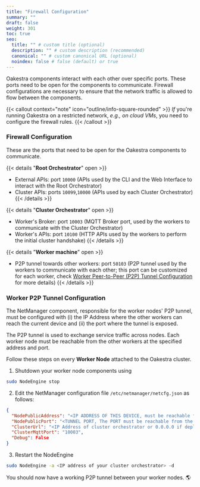 ```yaml
---
title: "Firewall Configuration"
summary: ""
draft: false
weight: 301
toc: true
seo:
  title: "" # custom title (optional)
  description: "" # custom description (recommended)
  canonical: "" # custom canonical URL (optional)
  noindex: false # false (default) or true
---
```

<span class="lead">
Oakestra components interact with each other over specific ports. These ports need to be open for the components to communicate. Firewall configurations are necessary to ensure that the network traffic is allowed to flow between the components.
</span>

{{< callout context="note" icon="outline/info-square-rounded" >}}
*If* you're running Oakestra on a restricted network, *e.g., on cloud VMs*, you need to configure the firewall rules. 
{{< /callout >}}

### Firewall Configuration

These are the ports that need to be open for the Oakestra components to communicate. 

{{< details "**Root Orchestrator**" open >}}
  - External APIs: port `10000` (APIs used by the CLI and the Web Interface to interact with the Root Orchestrator)
  - Cluster APIs: ports `10099`,`10000` (APIs used by each Cluster Orchestrator)
{{< /details >}}

{{< details "**Cluster Orchestrator**" open >}}
  - Worker's Broker: port `10003` (MQTT Broker port, used by the workers to communicate with the Cluster Orchestrator)
  - Worker's APIs: port `10100` (HTTP APIs used by the workers to perform the initial cluster handshake)
{{< /details >}}

{{< details "**Worker machine**" open >}}
  - P2P tunnel towards other workers: port `50103` (P2P tunnel used by the workers to communicate with each other; this port can be customized for each worker, check [Worker Peer-to-Peer (P2P) Tunnel Configuration](#worker-p2p-tunnel-configuration) for more details)
{{< /details >}}

### Worker P2P Tunnel Configuration

The NetManager component, responsible for the worker nodes' P2P tunnel, must be configured with (i) the IP Address where the other workers can reach the current device and (ii) the port where the tunnel is exposed. 

The P2P tunnel is used to exchange service traffic across nodes. Each worker node must be reachable from the other workers at the specified address and port.

Follow these steps on every **Worker Node** attached to the Oakestra cluster.

1) Shutdown your worker node components using 
```bash
sudo NodeEngine stop
````

2) Edit the NetManager configuration file `/etc/netmanager/netcfg.json` as follows:

```json
{
  "NodePublicAddress": "<IP ADDRESS OF THIS DEVICE, must be reachable from the other workers>",
  "NodePublicPort": "<TUNNEL PORT, The PORT must be reachable from the other workers, use 50103 as default>",
  "ClusterUrl": "<IP Address of cluster orchestrator or 0.0.0.0 if deployed on the same machine>",
  "ClusterMqttPort": "10003",
  "Debug": False
}
```

3) Restart the NodeEngine
```bash
sudo NodeEngine -a <IP address of your cluster orchestrator> -d
````

You should now have a working P2P tunnel between your worker nodes. 🌎




